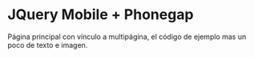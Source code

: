 JQuery Mobile + Phonegap
========================

Página principal con vínculo a multipágina, el código de ejemplo mas un poco de texto e imagen.